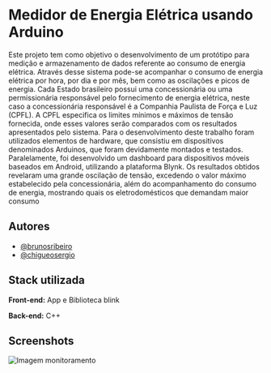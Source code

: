 # Medidor de Energia Elétrica usando Arduino

Este projeto tem como objetivo o desenvolvimento de um protótipo para medição e armazenamento de dados
referente ao consumo de energia elétrica. Através desse sistema pode-se acompanhar o consumo de energia elétrica
por hora, por dia e por mês, bem como as oscilações e picos de energia. Cada Estado brasileiro possui uma
concessionária ou uma permissionária responsável pelo fornecimento de energia elétrica, neste caso a
concessionária responsável é a Companhia Paulista de Força e Luz (CPFL). A CPFL especifica os limites mínimos
e máximos de tensão fornecida, onde esses valores serão comparados com os resultados apresentados pelo sistema.
Para o desenvolvimento deste trabalho foram utilizados elementos de hardware, que consistiu em dispositivos
denominados Arduinos, que foram devidamente montados e testados. Paralelamente, foi desenvolvido um
dashboard para dispositivos móveis baseados em Android, utilizando a plataforma Blynk. Os resultados obtidos
revelaram uma grande oscilação de tensão, excedendo o valor máximo estabelecido pela concessionária, além do
acompanhamento do consumo de energia, mostrando quais os eletrodomésticos que demandam maior consumo

## Autores

- [@brunosribeiro](https://www.instagram.com/brunobsribeiro/)
- [@chigueosergio](https://www.instagram.com/chigueosergio/)

## Stack utilizada

**Front-end:** App e Biblioteca blink

**Back-end:** C++

## Screenshots

![Imagem monitoramento](https://imgur.com/a/7qQNlSB)
